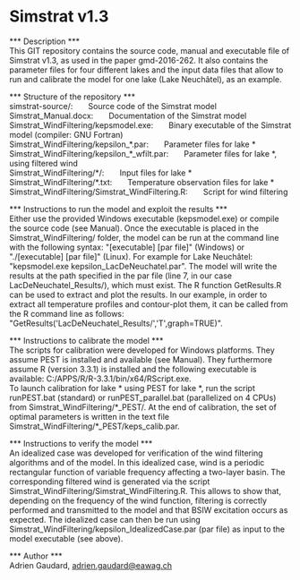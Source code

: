 # Simstrat v1.3  

*** Description ***  
This GIT repository contains the source code, manual and executable file of Simstrat v1.3, as used in the paper gmd-2016-262. It also contains the parameter files for four different lakes and the input data files that allow to run and calibrate the model for one lake (Lake Neuchâtel), as an example.  

*** Structure of the repository ***  
simstrat-source/: &nbsp;&nbsp;&nbsp;&nbsp;&nbsp; Source code of the Simstrat model  
Simstrat_Manual.docx: &nbsp;&nbsp;&nbsp;&nbsp;&nbsp; Documentation of the Simstrat model  
Simstrat_WindFiltering/kepsmodel.exe: &nbsp;&nbsp;&nbsp;&nbsp;&nbsp; Binary executable of the Simstrat model (compiler: GNU Fortran)  
Simstrat_WindFiltering/kepsilon_\*.par: &nbsp;&nbsp;&nbsp;&nbsp;&nbsp; Parameter files for lake \*  
Simstrat_WindFiltering/kepsilon_\*_wfilt.par: &nbsp;&nbsp;&nbsp;&nbsp;&nbsp; Parameter files for lake \*, using filtered wind  
Simstrat_WindFiltering/\*/: &nbsp;&nbsp;&nbsp;&nbsp;&nbsp; Input files for lake \*  
Simstrat_WindFiltering/\*.txt: &nbsp;&nbsp;&nbsp;&nbsp;&nbsp; Temperature observation files for lake \*  
Simstrat_WindFiltering/Simstrat_WindFiltering.R: &nbsp;&nbsp;&nbsp;&nbsp;&nbsp; Script for wind filtering

*** Instructions to run the model and exploit the results ***  
Either use the provided Windows executable (kepsmodel.exe) or compile the source code (see Manual). Once the executable is placed in the Simstrat_WindFiltering/ folder, the model can be run at the command line with the following syntax: "[executable] [par file]" (Windows) or "./[executable] [par file]" (Linux). For example for Lake Neuchâtel: "kepsmodel.exe kepsilon_LacDeNeuchatel.par". The model will write the results at the path specified in the par file (line 7, in our case LacDeNeuchatel_Results/), which must exist.
The R function GetResults.R can be used to extract and plot the results. In our example, in order to extract all temperature profiles and contour-plot them, it can be called from the R command line as follows: "GetResults('LacDeNeuchatel_Results/','T',graph=TRUE)".

*** Instructions to calibrate the model ***  
The scripts for calibration were developed for Windows platforms. They assume PEST is installed and available (see Manual). They furthermore assume R (version 3.3.1) is installed and the following executable is available: C:/APPS/R/R-3.3.1/bin/x64/RScript.exe.  
To launch calibration for lake * using PEST for lake *, run the script runPEST.bat (standard) or runPEST_parallel.bat (parallelized on 4 CPUs) from Simstrat_WindFiltering/\*_PEST/. At the end of calibration, the set of optimal parameters is written in the text file Simstrat_WindFiltering/\*_PEST/keps_calib.par.

*** Instructions to verify the model ***  
An idealized case was developed for verification of the wind filtering algorithms and of the model. In this idealized case, wind is a periodic rectangular function of variable frequency affecting a two-layer basin. The corresponding filtered wind is generated via the script Simstrat_WindFiltering/Simstrat_WindFiltering.R. This allows to show that, depending on the frequency of the wind function, filtering is correctly performed and transmitted to the model and that BSIW excitation occurs as expected. The idealized case can then be run using Simstrat_WindFiltering/kepsilon_IdealizedCase.par (par file) as input to the model executable (see above).

*** Author ***  
Adrien Gaudard, adrien.gaudard@eawag.ch